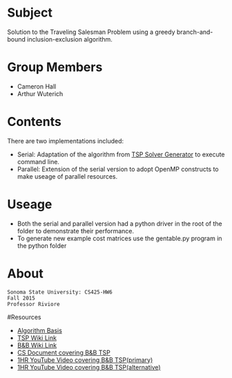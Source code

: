 # Subject
Solution to the Traveling Salesman Problem using a greedy branch-and-bound inclusion-exclusion algorithm.

# Group Members
* Cameron Hall
* Arthur Wuterich

# Contents
There are two implementations included:
* Serial: Adaptation of the algorithm from [TSP Solver Generator](http://tspsg.info/) to execute command line.
* Parallel: Extension of the serial version to adopt OpenMP constructs to make useage of parallel resources.

# Useage
* Both the serial and parallel version had a python driver in the root of the folder to demonstrate their performance.
* To generate new example cost matrices use the gentable.py program in the python folder

# About
```
Sonoma State University: CS425-HW6
Fall 2015
Professor Riviore
```
#Resources
* [Algorithm Basis](https://github.com/leppa/tspsg)
* [TSP Wiki Link](https://simple.wikipedia.org/wiki/Travelling_salesman_problem)
* [B&B Wiki Link](https://en.wikipedia.org/wiki/Branch_and_bound)
* [CS Document covering B&B TSP](http://cs.indstate.edu/cpothineni/alg.pdf)
* [1HR YouTube Video covering B&B TSP(primary)](https://www.youtube.com/watch?v=-cLsEHP0qt0A)
* [1HR YouTube Video covering B&B TSP(alternative)](https://www.youtube.com/watch?v=nN4K8xA8ShM)

